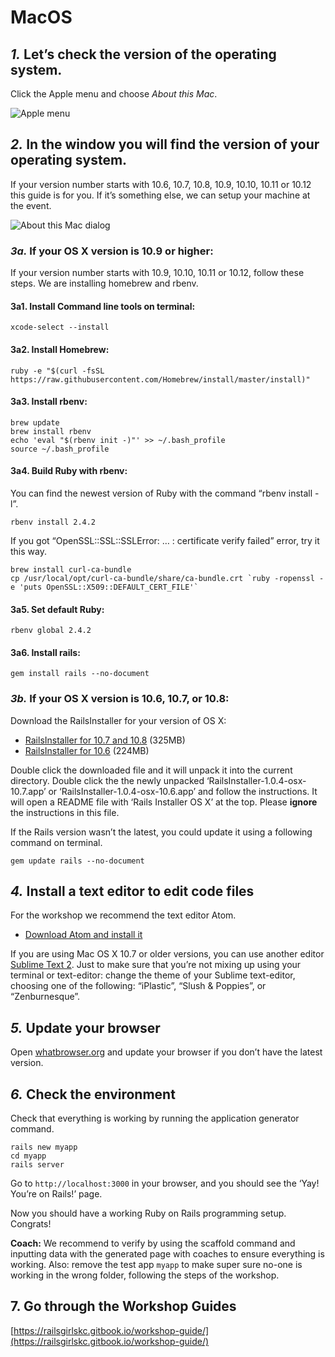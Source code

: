 # MacOS

## _1._ Let’s check the version of the operating system.

Click the Apple menu and choose _About this Mac_.

![Apple menu](http://guides.railsgirls.com/images/1.png)

## _2._ In the window you will find the version of your operating system.

If your version number starts with 10.6, 10.7, 10.8, 10.9, 10.10, 10.11 or 10.12 this guide is for you. If it’s something else, we can setup your machine at the event.

![About this Mac dialog](http://guides.railsgirls.com/images/2.png)

### _3a._ If your OS X version is 10.9 or higher:

If your version number starts with 10.9, 10.10, 10.11 or 10.12, follow these steps. We are installing homebrew and rbenv.

#### **3a1. Install Command line tools on terminal:**

```text
xcode-select --install
```

#### **3a2. Install Homebrew:**

```text
ruby -e "$(curl -fsSL https://raw.githubusercontent.com/Homebrew/install/master/install)"
```

#### **3a3. Install rbenv:**

```text
brew update
brew install rbenv
echo 'eval "$(rbenv init -)"' >> ~/.bash_profile
source ~/.bash_profile
```

#### **3a4. Build Ruby with rbenv:**

You can find the newest version of Ruby with the command “rbenv install -l”.

```text
rbenv install 2.4.2
```

If you got “OpenSSL::SSL::SSLError: … : certificate verify failed” error, try it this way.

```text
brew install curl-ca-bundle
cp /usr/local/opt/curl-ca-bundle/share/ca-bundle.crt `ruby -ropenssl -e 'puts OpenSSL::X509::DEFAULT_CERT_FILE'`
```

#### **3a5. Set default Ruby:**

```text
rbenv global 2.4.2
```

#### **3a6. Install rails:**

```text
gem install rails --no-document
```

### _3b._ If your OS X version is 10.6, 10.7, or 10.8:

Download the RailsInstaller for your version of OS X:

* [RailsInstaller for 10.7 and 10.8](http://railsinstaller.s3.amazonaws.com/RailsInstaller-1.0.4-osx-10.7.app.tgz) \(325MB\)
* [RailsInstaller for 10.6](http://railsinstaller.s3.amazonaws.com/RailsInstaller-1.0.4-osx-10.6.app.tgz) \(224MB\)

Double click the downloaded file and it will unpack it into the current directory. Double click the the newly unpacked ‘RailsInstaller-1.0.4-osx-10.7.app’ or ‘RailsInstaller-1.0.4-osx-10.6.app’ and follow the instructions. It will open a README file with ‘Rails Installer OS X’ at the top. Please **ignore** the instructions in this file.

If the Rails version wasn’t the latest, you could update it using a following command on terminal.

```text
gem update rails --no-document
```

## _4._ Install a text editor to edit code files

For the workshop we recommend the text editor Atom.

* [Download Atom and install it](https://atom.io/)

If you are using Mac OS X 10.7 or older versions, you can use another editor [Sublime Text 2](http://www.sublimetext.com/2). Just to make sure that you’re not mixing up using your terminal or text-editor: change the theme of your Sublime text-editor, choosing one of the following: “iPlastic”, “Slush & Poppies”, or “Zenburnesque”.

## _5._ Update your browser

Open [whatbrowser.org](http://whatbrowser.org/) and update your browser if you don’t have the latest version.

## _6._ Check the environment

Check that everything is working by running the application generator command.

```text
rails new myapp
cd myapp
rails server
```

Go to `http://localhost:3000` in your browser, and you should see the ‘Yay! You’re on Rails!’ page.

Now you should have a working Ruby on Rails programming setup. Congrats!

**Coach:** We recommend to verify by using the scaffold command and inputting data with the generated page with coaches to ensure everything is working. Also: remove the test app `myapp` to make super sure no-one is working in the wrong folder, following the steps of the workshop.

## 7. Go through the Workshop Guides

[https://railsgirlskc.gitbook.io/workshop-guide/](https://railsgirlskc.gitbook.io/workshop-guide/)

